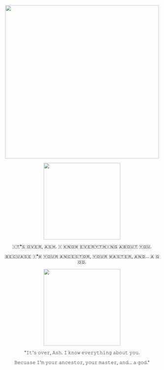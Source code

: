 #

<p align="center">
    <img width="500" src="https://files.catbox.moe/gxxmb3.png" alt="">
</p>

<p align="center">
    <img width="250" src="https://pixelbank.neocities.org/dividers/7936e2bf.gif" alt="">
</p>

<p align="center">
​🇮​​🇹​❜​🇸​ ​🇴​​🇻​​🇪​​🇷​, ​🇦​​🇸​​🇭​. ​🇮​ ​🇰​​🇳​​🇴​​🇼​ ​🇪​​🇻​​🇪​​🇷​​🇾​​🇹​​🇭​​🇮​​🇳​​🇬​ ​🇦​​🇧​​🇴​​🇺​​🇹​ ​🇾​​🇴​​🇺​.
</p>
<p align="center">
​🇧​​🇪​​🇨​​🇺​​🇦​​🇸​​🇪​ ​🇮​❜​🇲​ ​🇾​​🇴​​🇺​​🇷​ ​🇦​​🇳​​🇨​​🇪​​🇸​​🇹​​🇴​​🇷​, ​🇾​​🇴​​🇺​​🇷​ ​🇲​​🇦​​🇸​​🇹​​🇪​​🇷​, ​🇦​​🇳​​🇩​... ​🇦​ ​🇬​​🇴​​🇩​.
</p>

<p align="center">
    <img width="250" src="https://pixelbank.neocities.org/dividers/7936e2bf.gif" alt="">
</p>

<p align="center">
"𝙸𝚝'𝚜 𝚘𝚟𝚎𝚛, 𝙰𝚜𝚑. 𝙸 𝚔𝚗𝚘𝚠 𝚎𝚟𝚎𝚛𝚢𝚝𝚑𝚒𝚗𝚐 𝚊𝚋𝚘𝚞𝚝 𝚢𝚘𝚞.
</p>
<p align="center">
𝙱𝚎𝚌𝚞𝚊𝚜𝚎 𝙸'𝚖 𝚢𝚘𝚞𝚛 𝚊𝚗𝚌𝚎𝚜𝚝𝚘𝚛, 𝚢𝚘𝚞𝚛 𝚖𝚊𝚜𝚝𝚎𝚛, 𝚊𝚗𝚍... 𝚊 𝚐𝚘𝚍."
</p>

#
